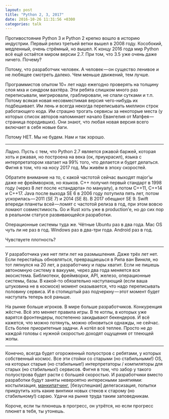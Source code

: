 ```yaml
---
layout: post
title: "Python 2, 3, 2017"
date: 2016-10-26 11:31:56 +0300
categories: talk
---
```

Противостояние Python 3 и Python 2 крепко вошло в историю индустрии. Первый релиз третьей ветки вышел в 2008 году. Кособокий, медленный, очень стрёмный, но вышел. К концу 2016 года мир Python всё ещё остаётся миром версии 2.7. При том, что 3.5 уже очень даже ничего. Почему?

Потому, что разработчик человек. А человек — он существо ленивое и не любящее смотреть далеко. Чем меньше движений, тем лучше.

Программистов опытом 10+ лет надо ежегодно проверять на толщину слоя мха и синдром вахтёра. Эти ребята слишком много раз переписывали, мигрировали, граблировали, не спали сутками и т.п. Потому всякая новая несовместимая версия чего-нибудь их подбешивает. Им лень и всегда некогда переписывать миллион строк работающего кода. Им страшно трогать сервисы за некоторые места (у которых список авторов напоминает начало Евангелия от Матфея — страница породивших). Они знают, что любая новая версия всего включает в себя новые баги.

Потому НЕТ. Мы не будем. Нам и так хорошо.

---

Ладно. Пусть с тем, что Python 2.7 является ржавой баржей, которая хоть и ржавая, но построена на века (ок, приукрасил), языка с интерпретатором хватает на 99% того, что делается и будет делаться. Фигня в том, что на носу 2017 год. Мы живём в эпоху скоростей.

Обратите внимание на то, с какой частотой сейчас выходят major’ы даже не фреймворков, но языков. C++ получил первый стандарт в 1998 году (через 8 лет после «стандарта» по мануалу), а потом C++11, C++14 и C++17. Java после выхода SE 6 в 2006 году потупила пять лет, потом ускорилась — 2011 (SE 7) и 2014 (SE 8). В 2017 обещают SE 9. Swift впереди планеты всей — ломят с частотой релиза в год, при этом вовсю ломают совместимость. Go и Rust хоть уже в production’е, но до сих пор в реальном статусе развивающейся разработки.

Операционные системы туда же. Чётные Ubuntu раз в два года. Mac OS чуть ли не раз в год. Windows раз в два-три года. Android раз в год.

Чувствуете плотность?

---

У разработчика уже нет пяти лет на размышления. Даже трёх лет нет. Если перестаёшь обновляться, превращаешься в Рипа ван Винкля, но тот ляпнулся на 20 лет, а разработчику и пары хватит. Если не пишешь автономную систему в вакууме, через два года меняется вся экосистема. Библиотеки, фреймворки, API, железо, операционные системы, базы. В какой-то обязательно наступающий (если ваша штуковина не в космосе) момент оказывается, что надо переписывать половину сервиса. И в стопицотый раз подчеркну — этот момент будет наступать теперь всё раньше.

На рынке больше игроков. В мире больше разработчиков. Конкуренция жёстче. Всё это меняет правила игры. В те котлы, в которых уже варятся фронтендеры, постепенно закидывают бекендеров. И всё кажется, что можно потянуть, можно обновиться однажды, не сейчас. Есть более приоритетные задачи. А котёл всё теплее. Просто не до каждой головы с нужной скоростью доходят ощущения от тлеющей жопы.

---

Конечно, всегда будет огороженный полуостров с ребятами, у которых собственный космос. Все эти стойки со старыми (но стабильными!) OS, на которых старые (но стабильные!) интерпретаторы / компиляторы для старых (но стабильных!) сервисов. Фигня в том, что забор у такого полуострова будет расти с большей скоростью. И разработчики вместо разработки будут заняты невероятно интересными занятиями: костылизация, [манкипатчинг](https://en.wikipedia.org/wiki/Monkey_patch), [безуспешная] делегасизация, попытки прикрутить хоть какие винтики новых стеков к старому (но стабильному!) сараю. Удачи на рынке труда таким заповедникам.

Короче, если ты плюнешь в прогресс, он утрётся, но если прогресс плюнет в тебя, ты утонешь.
